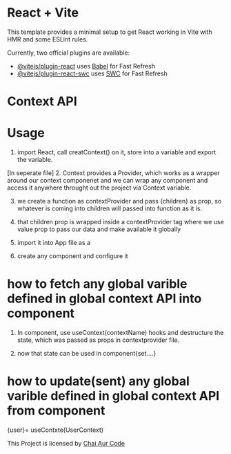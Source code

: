 # React + Vite

This template provides a minimal setup to get React working in Vite with HMR and some ESLint rules.

Currently, two official plugins are available:

- [@vitejs/plugin-react](https://github.com/vitejs/vite-plugin-react/blob/main/packages/plugin-react/README.md) uses [Babel](https://babeljs.io/) for Fast Refresh
- [@vitejs/plugin-react-swc](https://github.com/vitejs/vite-plugin-react-swc) uses [SWC](https://swc.rs/) for Fast Refresh

# Context API

# Usage

1. import React, call creatContext() on it, store into a variable and export the variable.

[In seperate file] 2. Context provides a Provider, which works as a wrapper around our context componenet and we can wrap any component and access it anywhere throught out the project via Context variable.

3. we create a function as contextProvider and pass {children} as prop, so whatever is coming into children will passed into function as it is.

4. that children prop is wrapped inside a contextProvider tag where we use value prop to pass our data and make available it globally

5. import it into App file as a

6. create any component and configure it

# how to fetch any global varible defined in global context API into component

1. In component, use useContext(contextName) hooks and destructure the state, which was passed as props in contextprovider file.

2. now that state can be used in component{set....}

# how to update(sent) any global varible defined in global context API from component

{user}= useContxte(UserContext)

This Project is licensed by [Chai Aur Code](https://www.youtube.com/@chaiaurcode)
